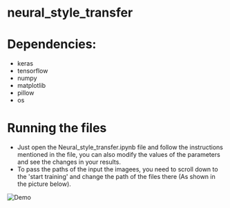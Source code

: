 # neural_style_transfer
# Dependencies:

- keras
- tensorflow
- numpy
- matplotlib
- pillow
- os

# Running the files

- Just open the Neural_style_transfer.ipynb file and follow the instructions mentioned in the file, you can also modify the values of the parameters and see the changes in your results.
- To pass the paths of the input the imagees, you need to scroll down to the 'start training' and change the path of the files there (As shown in the picture below). 

![Demo](https://drive.google.com/uc?export=view&id=13ku7-X4Zyn5JgiX3KrumPVwmo8dcFuVx)


